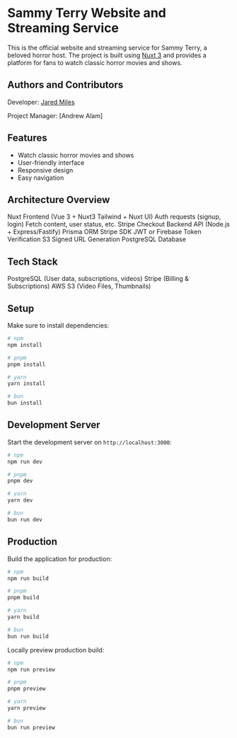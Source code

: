 # Sammy Terry Website and Streaming Service
This is the official website and streaming service for Sammy Terry, a beloved horror host. The project is built using [Nuxt 3](https://nuxt.com) and provides a platform for fans to watch classic horror movies and shows.

## Authors and Contributors
Developer: [Jared Miles](https://github.com/supermilesbros)

Project Manager: [Andrew Alam]


## Features

- Watch classic horror movies and shows
- User-friendly interface
- Responsive design
- Easy navigation

## Architecture Overview
Nuxt Frontend (Vue 3 + Nuxt3 Tailwind + Nuxt UI) 
    Auth requests (signup, login)
    Fetch content, user status, etc.
    Stripe Checkout
    Backend API (Node.js + Express/Fastify) 
    Prisma ORM
    Stripe SDK
    JWT or Firebase Token Verification
    S3 Signed URL Generation
    PostgreSQL Database

## Tech Stack
PostgreSQL (User data, subscriptions, videos) 
Stripe (Billing & Subscriptions)
AWS S3 (Video Files, Thumbnails)

## Setup

Make sure to install dependencies:

```bash
# npm
npm install

# pnpm
pnpm install

# yarn
yarn install

# bun
bun install
```

## Development Server

Start the development server on `http://localhost:3000`:

```bash
# npm
npm run dev

# pnpm
pnpm dev

# yarn
yarn dev

# bun
bun run dev
```

## Production

Build the application for production:

```bash
# npm
npm run build

# pnpm
pnpm build

# yarn
yarn build

# bun
bun run build
```

Locally preview production build:

```bash
# npm
npm run preview

# pnpm
pnpm preview

# yarn
yarn preview

# bun
bun run preview
```
